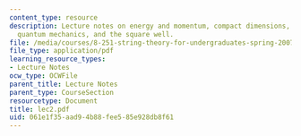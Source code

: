 ```yaml
---
content_type: resource
description: Lecture notes on energy and momentum, compact dimensions, orbifolds,
  quantum mechanics, and the square well.
file: /media/courses/8-251-string-theory-for-undergraduates-spring-2007/061e1f35aad94b88fee585e928db8f61_lec2.pdf
file_type: application/pdf
learning_resource_types:
- Lecture Notes
ocw_type: OCWFile
parent_title: Lecture Notes
parent_type: CourseSection
resourcetype: Document
title: lec2.pdf
uid: 061e1f35-aad9-4b88-fee5-85e928db8f61
---
```

